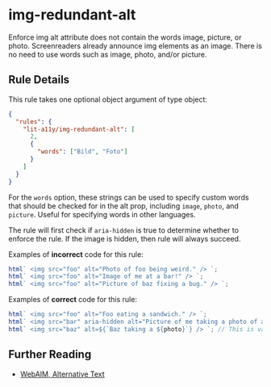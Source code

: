 # img-redundant-alt

Enforce img alt attribute does not contain the words image, picture, or photo. Screenreaders already announce img elements as an image. There is no need to use words such as image, photo, and/or picture.

## Rule Details

This rule takes one optional object argument of type object:

```json
{
  "rules": {
    "lit-a11y/img-redundant-alt": [
      2,
      {
        "words": ["Bild", "Foto"]
      }
    ]
  }
}
```

For the `words` option, these strings can be used to specify custom words that should be checked for in the alt prop, including `image`, `photo`, and `picture`. Useful for specifying words in other languages.

The rule will first check if `aria-hidden` is true to determine whether to enforce the rule. If the image is hidden, then rule will always succeed.

Examples of **incorrect** code for this rule:

```js
html` <img src="foo" alt="Photo of foo being weird." /> `;
html` <img src="foo" alt="Image of me at a bar!" /> `;
html` <img src="foo" alt="Picture of baz fixing a bug." /> `;
```

Examples of **correct** code for this rule:

```js
html` <img src="foo" alt="Foo eating a sandwich." /> `;
html` <img src="bar" aria-hidden alt="Picture of me taking a photo of an image" /> `; // Will pass because it is hidden.
html` <img src="baz" alt=${`Baz taking a ${photo}`} /> `; // This is valid since photo is a variable name.`
```

## Further Reading

- [WebAIM, Alternative Text](https://webaim.org/techniques/alttext/)
